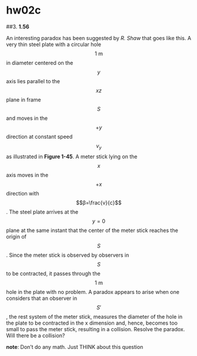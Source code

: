 # hw02c

##3.
**1.56**

An interesting paradox has been suggested by *R. Shaw* that goes like this.  A very thin steel plate with a circular hole $$1\:\text{m}$$ in diameter centered on the $$y$$ axis lies parallel to the $$xz$$ plane in frame $$S$$ and moves in the $$+y$$ direction at constant speed $$v_y$$ as illustrated in **Figure 1-45**.  A meter stick lying on the $$x$$ axis moves in the  $$+x$$ direction with $$β=\frac{v}{c}$$.  The steel plate arrives at the $$y=0$$ plane at the same instant that the center of the meter stick reaches the origin of $$S$$.  Since the meter stick is observed by observers in $$S$$ to be contracted, it passes through the $$1\:\text{m}$$ hole in the plate with no problem.   A paradox appears to arise when one considers that an observer in $$S'$$, the rest system of the meter stick, measures the diameter of the hole in the plate to be contracted in the x dimension and, hence, becomes too small to pass the meter stick, resulting in a collision.  Resolve the paradox.  Will there be a collision?

**note**:  Don’t do any math. Just THINK about this question


